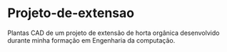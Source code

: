 # Projeto-de-extensao
Plantas CAD de um projeto de extensão de horta orgânica desenvolvido durante minha formação em Engenharia da computação.
